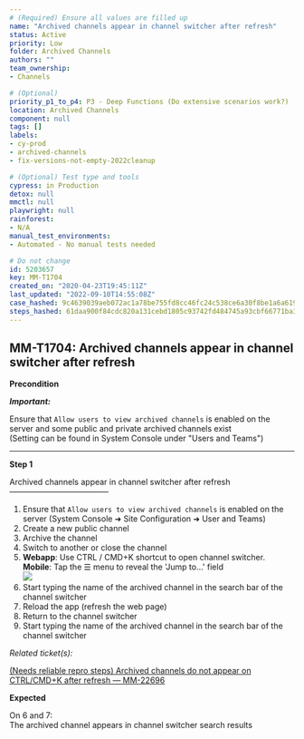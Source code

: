 ```yaml
---
# (Required) Ensure all values are filled up
name: "Archived channels appear in channel switcher after refresh"
status: Active
priority: Low
folder: Archived Channels
authors: ""
team_ownership: 
- Channels

# (Optional)
priority_p1_to_p4: P3 - Deep Functions (Do extensive scenarios work?)
location: Archived Channels
component: null
tags: []
labels: 
- cy-prod
- archived-channels
- fix-versions-not-empty-2022cleanup

# (Optional) Test type and tools
cypress: in Production
detox: null
mmctl: null
playwright: null
rainforest: 
- N/A
manual_test_environments: 
- Automated - No manual tests needed

# Do not change
id: 5203657
key: MM-T1704
created_on: "2020-04-23T19:45:11Z"
last_updated: "2022-09-10T14:55:08Z"
case_hashed: 9c4639039aeb072ac1a78be755fd8cc46fc24c538ce6a30f8be1a6a6192f2b8ae934c93b0c61f306108c5ad275a03664
steps_hashed: 61daa900f84cdc820a131cebd1805c93742fd484745a93cbf66771ba358dd5086ebf667ec50f3da6e1e42965ed67e721
---
```


<!-- (Auto-generated) Based on frontmatter's "key" and "name" -->

## MM-T1704: Archived channels appear in channel switcher after refresh

**Precondition**

_**Important:**_

Ensure that `Allow users to view archived channels` is enabled on the server and some public and private archived channels exist\
(Setting can be found in System Console under "Users and Teams")

---

**Step 1**

Archived channels appear in channel switcher after refresh\
–––––––––––––––––––––––––

1. Ensure that `Allow users to view archived channels` is enabled on the server (System Console ➜ Site Configuration ➜ User and Teams)
2. Create a new public channel
3. Archive the channel
4. Switch to another or close the channel
5. **Webapp**: Use CTRL / CMD+K shortcut to open channel switcher.
   \
   **Mobile**: Tap the ☰ menu to reveal the 'Jump to…' field\
   ![](https://smartbear-tm4j-prod-us-west-2-attachment-rich-text.s3.us-west-2.amazonaws.com/embedded-f3277290f945470c4add5d21ef3dc7ca7b74388fc7152bfb6b99ae58c66a95a8-1589402333105-1589402333105.png)
6. Start typing the name of the archived channel in the search bar of the channel switcher
7. Reload the app (refresh the web page)
8. Return to the channel switcher
9. Start typing the name of the archived channel in the search bar of the channel switcher

_Related ticket(s):_

[(Needs reliable repro steps) Archived channels do not appear on CTRL/CMD+K after refresh — MM-22696](https://mattermost.atlassian.net/browse/MM-22696)

**Expected**

On 6 and 7:\
The archived channel appears in channel switcher search results
